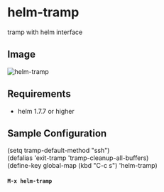 # helm-tramp

tramp with helm interface

## Image

![helm-tramp](image/helm-tramp.gif)


## Requirements

- helm 1.7.7 or higher


## Sample Configuration

(setq tramp-default-method "ssh")  
(defalias 'exit-tramp 'tramp-cleanup-all-buffers)  
(define-key global-map (kbd "C-c s") 'helm-tramp)  

#### `M-x helm-tramp`
